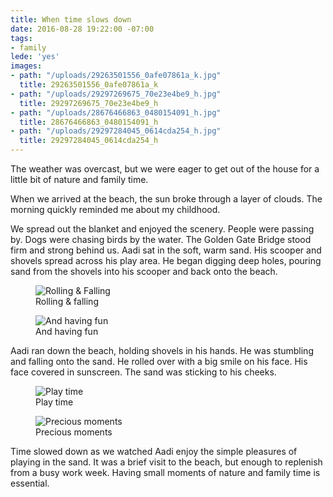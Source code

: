 ```yaml
---
title: When time slows down
date: 2016-08-28 19:22:00 -07:00
tags:
- family
lede: 'yes'
images:
- path: "/uploads/29263501556_0afe07861a_k.jpg"
  title: 29263501556_0afe07861a_k
- path: "/uploads/29297269675_70e23e4be9_h.jpg"
  title: 29297269675_70e23e4be9_h
- path: "/uploads/28676466863_0480154091_h.jpg"
  title: 28676466863_0480154091_h
- path: "/uploads/29297284045_0614cda254_h.jpg"
  title: 29297284045_0614cda254_h
---
```


The weather was overcast, but we were eager to get out of the house for a little bit of nature and family time.

When we arrived at the beach, the sun broke through a layer of clouds. The morning quickly reminded me about my childhood.

We spread out the blanket and enjoyed the scenery. People were passing by. Dogs were chasing birds by the water. The Golden Gate Bridge stood firm and strong behind us. Aadi sat in the soft, warm sand. His scooper and shovels spread across his play area. He began digging deep holes, pouring sand from the shovels into his scooper and back onto the beach.

<figure>
<img src="/uploads/29263501556_0afe07861a_k.jpg" alt="Rolling & Falling">
<figcaption>
Rolling & falling
</figcaption>
</figure>

<figure>
<img src="/uploads/29297269675_70e23e4be9_h.jpg" alt="And having fun">
<figcaption>
And having fun
</figcaption>
</figure>

Aadi ran down the beach, holding shovels in his hands. He was stumbling and falling onto the sand. He rolled over with a big smile on his face. His face covered in sunscreen. The sand was sticking to his cheeks.

<figure>
<img src="/uploads/29297284045_0614cda254_h.jpg" alt="Play time">
<figcaption>
Play time
</figcaption>
</figure>

<figure>
<img src="/uploads/28676466863_0480154091_h.jpg" alt="Precious moments">
<figcaption>
Precious moments
</figcaption>
</figure>

Time slowed down as we watched Aadi enjoy the simple pleasures of playing in the sand. It was a brief visit to the beach, but enough to replenish from a busy work week. Having small moments of nature and family time is essential.